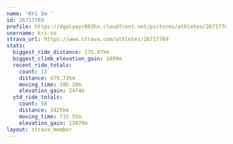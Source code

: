 ```yaml
---
name: 'Kri So '
id: 26717769
profile: https://dgalywyr863hv.cloudfront.net/pictures/athletes/26717769/7761026/14/large.jpg
username: kri-so
strava_url: https://www.strava.com/athletes/26717769
stats:
  biggest_ride_distance: 175.67km
  biggest_climb_elevation_gain: 1809m
  recent_ride_totals:
    count: 13
    distance: 479.73km
    moving_time: 18h 28m
    elevation_gain: 2474m
  ytd_ride_totals:
    count: 58
    distance: 1425km
    moving_time: 71h 55m
    elevation_gain: 13070m
layout: strava_member
--- 
```

